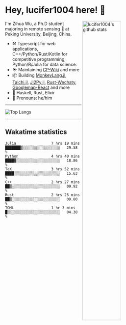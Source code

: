 # Hey, lucifer1004 here! :wave:

<img width="50%" align="right" alt="lucifer1004's github stats" src="https://github-readme-stats.vercel.app/api?username=lucifer1004&show_icons=true">

I'm Zihua Wu, a Ph.D student majoring in remote sensing :satellite: at Peking University, Beijing, China.

- :hammer_and_pick: Typescript for web applications, C++/Python/Rust/Kotlin for competitive programming, Python/R/Julia for data science.
- :sunny: Maintaining [CP-Wiki](https://cp-wiki.vercel.app) and more 
- :package: Building [MonkeyLang.jl](https://github.com/lucifer1004/MonkeyLang.jl), [Taichi.jl](https://github.com/lucifer1004/Taichi.jl), [Jl2Py.jl](https://github.com/lucifer1004/Jl2Py.jl), [Rust-Wechaty](https://github.com/wechaty/rust-wechaty), [Googlemap-React](https://github.com/googlemap-react/googlemap-react) and more
- :seedling: Haskell, Rust, Elixir
- :man: Pronouns: he/him

---

![Top Langs](https://github-readme-stats.vercel.app/api/top-langs/?username=lucifer1004&layout=compact)

---

## Wakatime statistics

<!--START_SECTION:waka-->

```text
Julia                7 hrs 19 mins   ███████▒░░░░░░░░░░░░░░░░░   29.58 %
Python               4 hrs 40 mins   ████▓░░░░░░░░░░░░░░░░░░░░   18.86 %
TeX                  3 hrs 52 mins   ████░░░░░░░░░░░░░░░░░░░░░   15.63 %
C++                  2 hrs 27 mins   ██▒░░░░░░░░░░░░░░░░░░░░░░   09.92 %
Rust                 2 hrs 25 mins   ██▒░░░░░░░░░░░░░░░░░░░░░░   09.80 %
TOML                 1 hr 3 mins     █░░░░░░░░░░░░░░░░░░░░░░░░   04.30 %
```

<!--END_SECTION:waka-->
